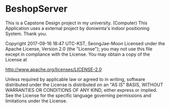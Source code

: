 # BeshopServer
This is a Capstone Design project in my university. (Computer) 
This Application uses a external project by doniwinta's indoor positioning System. Thank you.

Copyright 2017-09-16 18:47 UTC-KST, 
SeongJae-Moon Licensed under the Apache License, Version 2.0 (the "License"); 
you may not use this file except in compliance with the License. 
You may obtain a copy of the License at

http://www.apache.org/licenses/LICENSE-2.0

Unless required by applicable law or agreed to in writing, 
software distributed under the License is distributed on an "AS IS" BASIS, 
WITHOUT WARRANTIES OR CONDITIONS OF ANY KIND, either express or implied. 
See the License for the specific language governing permissions and limitations under the License.
